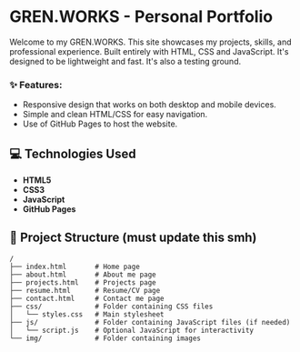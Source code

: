 # GREN.WORKS - Personal Portfolio

Welcome to my GREN.WORKS. This site showcases my projects, skills, and professional experience. Built entirely with HTML, CSS and JavaScript. It's designed to be lightweight and fast. It's also a testing ground.

### ✨ Features:
- Responsive design that works on both desktop and mobile devices.
- Simple and clean HTML/CSS for easy navigation.
- Use of GitHub Pages to host the website.

## 💻 Technologies Used

- **HTML5**
- **CSS3**
- **JavaScript**
- **GitHub Pages**

## 📂 Project Structure (must update this smh)

```plaintext
/
├── index.html       # Home page
├── about.html       # About me page
├── projects.html    # Projects page
├── resume.html      # Resume/CV page
├── contact.html     # Contact me page
├── css/             # Folder containing CSS files
│   └── styles.css   # Main stylesheet
├── js/              # Folder containing JavaScript files (if needed)
│   └── script.js    # Optional JavaScript for interactivity
└── img/             # Folder containing images
